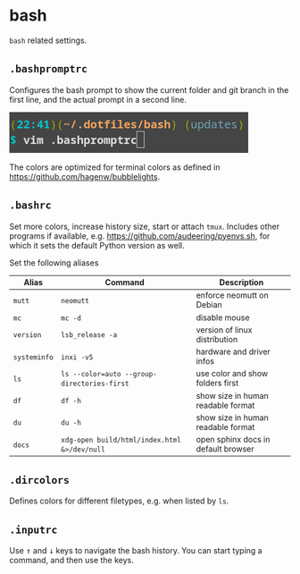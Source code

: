 # bash

`bash` related settings.

## `.bashpromptrc`

Configures the bash prompt
to show the current folder
and git branch in the first line,
and the actual prompt in a second line.

![bashprompt](./images/bashprompt.png)

The colors are optimized
for terminal colors as defined in
https://github.com/hagenw/bubblelights.

## `.bashrc`

Set more colors,
increase history size,
start or attach `tmux`.
Includes other programs
if available,
e.g. https://github.com/audeering/pyenvs.sh,
for which it sets the default Python version as well.

Set the following aliases

| Alias        | Command                                      | Description                         |
| ------------ | -------------------------------------------- | ----------------------------------- |
| `mutt`       | `neomutt`                                    | enforce neomutt on Debian           |
| `mc`         | `mc -d`                                      | disable mouse                       |
| `version`    | `lsb_release -a`                             | version of linux distribution       |
| `systeminfo` | `inxi -v5`                                   | hardware and driver infos           |
| `ls`         | `ls --color=auto --group-directories-first`  | use color and show folders first    |
| `df`         | `df -h`                                      | show size in human readable format  |
| `du`         | `du -h`                                      | show size in human readable format  |
| `docs`       | `xdg-open build/html/index.html &>/dev/null` | open sphinx docs in default browser |

## `.dircolors`

Defines colors for different filetypes,
e.g. when listed by `ls`.

## `.inputrc`

Use <kbd>↑</kbd> and <kbd>↓</kbd> keys
to navigate the bash history.
You can start typing a command,
and then use the keys.
